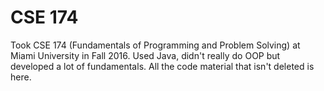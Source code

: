 # CSE 174

Took CSE 174 (Fundamentals of Programming and Problem Solving) at Miami 
University in Fall 2016. Used Java, didn't really do OOP but developed a lot 
of fundamentals. All the code material that isn't deleted is here. 
